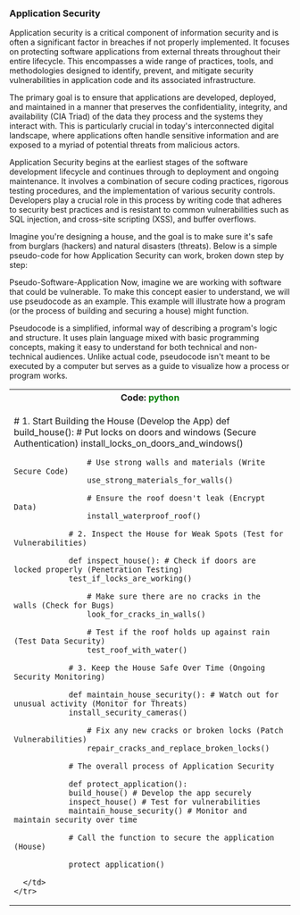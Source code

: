 <h3> Application Security </h3>

Application security is a critical component of information security and is often a significant factor in breaches if not properly implemented. It focuses on protecting software applications from external threats throughout their entire lifecycle. This encompasses a wide range of practices, tools, and methodologies designed to identify, prevent, and mitigate security vulnerabilities in application code and its associated infrastructure.

The primary goal is to ensure that applications are developed, deployed, and maintained in a manner that preserves the confidentiality, integrity, and availability (CIA Triad) of the data they process and the systems they interact with. This is particularly crucial in today's interconnected digital landscape, where applications often handle sensitive information and are exposed to a myriad of potential threats from malicious actors.

Application Security begins at the earliest stages of the software development lifecycle and continues through to deployment and ongoing maintenance. It involves a combination of secure coding practices, rigorous testing procedures, and the implementation of various security controls. Developers play a crucial role in this process by writing code that adheres to security best practices and is resistant to common vulnerabilities such as SQL injection, and cross-site scripting (XSS), and buffer overflows.

Imagine you're designing a house, and the goal is to make sure it's safe from burglars (hackers) and natural disasters (threats). Below is a simple pseudo-code for how Application Security can work, broken down step by step:

Pseudo-Software-Application
Now, imagine we are working with software that could be vulnerable. To make this concept easier to understand, we will use pseudocode as an example. This example will illustrate how a program (or the process of building and securing a house) might function.

Pseudocode is a simplified, informal way of describing a program's logic and structure. It uses plain language mixed with basic programming concepts, making it easy to understand for both technical and non-technical audiences. Unlike actual code, pseudocode isn't meant to be executed by a computer but serves as a guide to visualize how a process or program works.

 <table>
    <tr>
      <th>Code: <span style="color:green">python</span> </th>
    </tr>
    <tr>
      <td>
        <p>
                # 1. Start Building the House (Develop the App)
                def build_house():
                    # Put locks on doors and windows (Secure Authentication)
                    install_locks_on_doors_and_windows()

                    # Use strong walls and materials (Write Secure Code)
                    use_strong_materials_for_walls()

                    # Ensure the roof doesn't leak (Encrypt Data)
                    install_waterproof_roof()

                # 2. Inspect the House for Weak Spots (Test for Vulnerabilities)

                def inspect_house(): # Check if doors are locked properly (Penetration Testing)
                test_if_locks_are_working()

                    # Make sure there are no cracks in the walls (Check for Bugs)
                    look_for_cracks_in_walls()

                    # Test if the roof holds up against rain (Test Data Security)
                    test_roof_with_water()

                # 3. Keep the House Safe Over Time (Ongoing Security Monitoring)

                def maintain_house_security(): # Watch out for unusual activity (Monitor for Threats)
                install_security_cameras()

                    # Fix any new cracks or broken locks (Patch Vulnerabilities)
                    repair_cracks_and_replace_broken_locks()

                # The overall process of Application Security

                def protect_application():
                build_house() # Develop the app securely
                inspect_house() # Test for vulnerabilities
                maintain_house_security() # Monitor and maintain security over time

                # Call the function to secure the application (House)

                protect_application()

</p>

      </td>
    </tr>

  </table>
